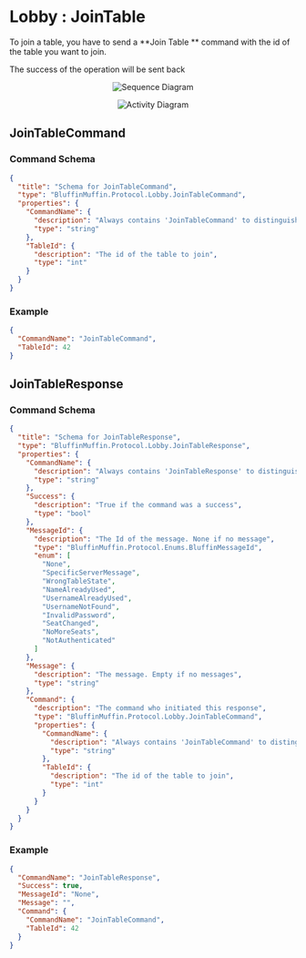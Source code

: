 # Lobby : JoinTable

To join a table, you have to send a **Join Table ** command with the id of the table you want to join.

The success of the operation will be sent back

<p align=center><img src="https://github.com/Ericmas001/BluffinMuffin.Protocol/blob/master/Documentation/Sequences/BluffinMuffin.Protocol.Lobby.JoinTableCommand.png" alt="Sequence Diagram"></p>

<p align=center><img src="https://github.com/Ericmas001/BluffinMuffin.Protocol/blob/master/Documentation/Activities/BluffinMuffin.Protocol.Lobby.JoinTableCommand.png" alt="Activity Diagram"></p>

## JoinTableCommand

### Command Schema

```json
{
  "title": "Schema for JoinTableCommand",
  "type": "BluffinMuffin.Protocol.Lobby.JoinTableCommand",
  "properties": {
    "CommandName": {
      "description": "Always contains 'JoinTableCommand' to distinguish the command from others.",
      "type": "string"
    },
    "TableId": {
      "description": "The id of the table to join",
      "type": "int"
    }
  }
}
```

### Example

```json
{
  "CommandName": "JoinTableCommand",
  "TableId": 42
}
```

## JoinTableResponse

### Command Schema

```json
{
  "title": "Schema for JoinTableResponse",
  "type": "BluffinMuffin.Protocol.Lobby.JoinTableResponse",
  "properties": {
    "CommandName": {
      "description": "Always contains 'JoinTableResponse' to distinguish the command from others.",
      "type": "string"
    },
    "Success": {
      "description": "True if the command was a success",
      "type": "bool"
    },
    "MessageId": {
      "description": "The Id of the message. None if no message",
      "type": "BluffinMuffin.Protocol.Enums.BluffinMessageId",
      "enum": [
        "None",
        "SpecificServerMessage",
        "WrongTableState",
        "NameAlreadyUsed",
        "UsernameAlreadyUsed",
        "UsernameNotFound",
        "InvalidPassword",
        "SeatChanged",
        "NoMoreSeats",
        "NotAuthenticated"
      ]
    },
    "Message": {
      "description": "The message. Empty if no messages",
      "type": "string"
    },
    "Command": {
      "description": "The command who initiated this response",
      "type": "BluffinMuffin.Protocol.Lobby.JoinTableCommand",
      "properties": {
        "CommandName": {
          "description": "Always contains 'JoinTableCommand' to distinguish the command from others.",
          "type": "string"
        },
        "TableId": {
          "description": "The id of the table to join",
          "type": "int"
        }
      }
    }
  }
}
```

### Example

```json
{
  "CommandName": "JoinTableResponse",
  "Success": true,
  "MessageId": "None",
  "Message": "",
  "Command": {
    "CommandName": "JoinTableCommand",
    "TableId": 42
  }
}
```

